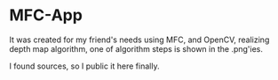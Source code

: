 # MFC-App
It was created for my friend's needs using MFC, and OpenCV, realizing depth map algorithm, one of algorithm steps is shown in the .png'ies. 

I found sources, so I public it here finally.
